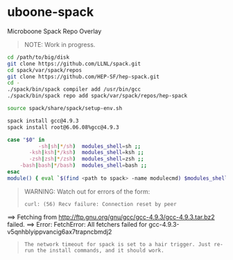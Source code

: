 # uboone-spack
Microboone Spack Repo Overlay

> NOTE: Work in progress. 

~~~ bash
cd /path/to/big/disk
git clone https://github.com/LLNL/spack.git
cd spack/var/spack/repos
git clone https://github.com/HEP-SF/hep-spack.git
cd -
./spack/bin/spack compiler add /usr/bin/gcc
./spack/bin/spack repo add spack/var/spack/repos/hep-spack
~~~


~~~ bash
source spack/share/spack/setup-env.sh
~~~


~~~ bash
spack install gcc@4.9.3
spack install root@6.06.08%gcc@4.9.3
~~~

~~~ bash
case "$0" in
          -sh|sh|*/sh)  modules_shell=sh ;;
       -ksh|ksh|*/ksh)  modules_shell=ksh ;;
       -zsh|zsh|*/zsh)  modules_shell=zsh ;;
    -bash|bash|*/bash)  modules_shell=bash ;;
esac
module() { eval `$(find <path to spack> -name modulecmd) $modules_shell $*`; }
~~~


> WARNING: Watch out for errors of the form:
> ~~~
>curl: (56) Recv failure: Connection reset by peer
==> Fetching from http://ftp.gnu.org/gnu/gcc/gcc-4.9.3/gcc-4.9.3.tar.bz2 failed.
==> Error: FetchError: All fetchers failed for gcc-4.9.3-v5qnhblyippvancig6ax7trapncbmdj2
> ~~~
> The network timeout for spack is set to a hair trigger. Just re-run the install commands, and it should work.
